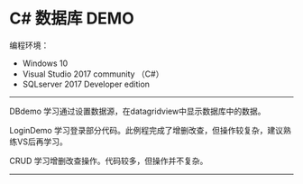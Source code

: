 # C# 数据库 DEMO
编程环境：
- Windows 10
- Visual Studio 2017 community （C#）
- SQLserver 2017 Developer edition

----------------------------

DBdemo 学习通过设置数据源，在datagridview中显示数据库中的数据。

LoginDemo 学习登录部分代码。此例程完成了增删改查，但操作较复杂，建议熟练VS后再学习。

CRUD 学习增删改查操作。代码较多，但操作并不复杂。

---------------------------------


